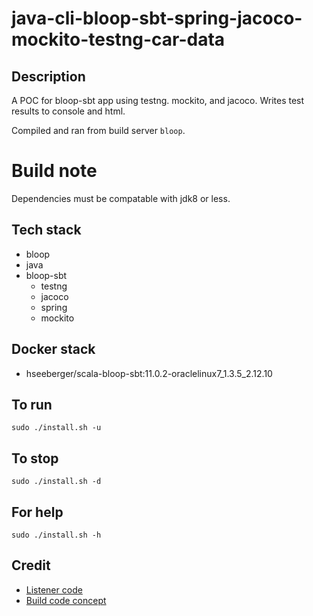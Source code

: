 # java-cli-bloop-sbt-spring-jacoco-mockito-testng-car-data

## Description
A POC for bloop-sbt app using testng.
mockito, and jacoco. Writes test
results to console and html.

Compiled and ran from build server `bloop`.

# Build note
Dependencies must be compatable with jdk8 or less.

## Tech stack
- bloop
- java
- bloop-sbt
  - testng
  - jacoco
  - spring
  - mockito

## Docker stack
- hseeberger/scala-bloop-sbt:11.0.2-oraclelinux7_1.3.5_2.12.10

## To run
`sudo ./install.sh -u`

## To stop
`sudo ./install.sh -d`

## For help
`sudo ./install.sh -h`

## Credit
- [Listener code](https://livebook.manning.com/book/bloop-sbt-in-action/chapter-5)
- [Build code concept](https://github.com/bloop-sbt/junit-interface/blob/develop/src/sbt-test/simple/test-listener/build.sbt)
